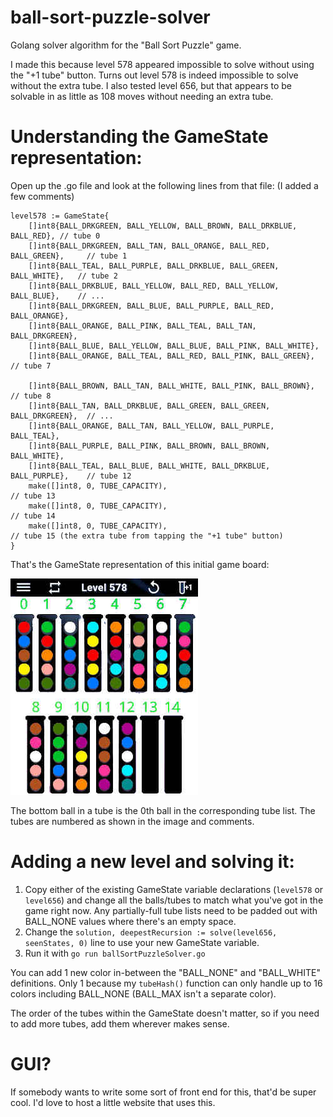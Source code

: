 # ball-sort-puzzle-solver
Golang solver algorithm for the "Ball Sort Puzzle" game.

I made this because level 578 appeared impossible to solve without using the "+1 tube" button. Turns out level 578 is indeed impossible to solve without the extra tube. I also tested level 656, but that appears to be solvable in as little as 108 moves without needing an extra tube.

# Understanding the GameState representation:
Open up the .go file and look at the following lines from that file: (I added a few comments)

    level578 := GameState{
		[]int8{BALL_DRKGREEN, BALL_YELLOW, BALL_BROWN, BALL_DRKBLUE, BALL_RED}, // tube 0
		[]int8{BALL_DRKGREEN, BALL_TAN, BALL_ORANGE, BALL_RED, BALL_GREEN},     // tube 1
		[]int8{BALL_TEAL, BALL_PURPLE, BALL_DRKBLUE, BALL_GREEN, BALL_WHITE},   // tube 2
		[]int8{BALL_DRKBLUE, BALL_YELLOW, BALL_RED, BALL_YELLOW, BALL_BLUE},    // ...
		[]int8{BALL_DRKGREEN, BALL_BLUE, BALL_PURPLE, BALL_RED, BALL_ORANGE},
		[]int8{BALL_ORANGE, BALL_PINK, BALL_TEAL, BALL_TAN, BALL_DRKGREEN},
		[]int8{BALL_BLUE, BALL_YELLOW, BALL_BLUE, BALL_PINK, BALL_WHITE},
		[]int8{BALL_ORANGE, BALL_TEAL, BALL_RED, BALL_PINK, BALL_GREEN},        // tube 7

		[]int8{BALL_BROWN, BALL_TAN, BALL_WHITE, BALL_PINK, BALL_BROWN},        // tube 8
		[]int8{BALL_TAN, BALL_DRKBLUE, BALL_GREEN, BALL_GREEN, BALL_DRKGREEN},  // ...
		[]int8{BALL_ORANGE, BALL_TAN, BALL_YELLOW, BALL_PURPLE, BALL_TEAL},
		[]int8{BALL_PURPLE, BALL_PINK, BALL_BROWN, BALL_BROWN, BALL_WHITE},
		[]int8{BALL_TEAL, BALL_BLUE, BALL_WHITE, BALL_DRKBLUE, BALL_PURPLE},    // tube 12
		make([]int8, 0, TUBE_CAPACITY),                                         // tube 13
		make([]int8, 0, TUBE_CAPACITY),                                         // tube 14
		make([]int8, 0, TUBE_CAPACITY),                                         // tube 15 (the extra tube from tapping the "+1 tube" button)
    }

That's the GameState representation of this initial game board:

![Reference screenshot for level 578 of the ball sort puzzle game](https://github.com/AnthonyFaubert/ball-sort-puzzle-solver/blob/master/Level578Example.jpg?raw=true)

The bottom ball in a tube is the 0th ball in the corresponding tube list. The tubes are numbered as shown in the image and comments.

# Adding a new level and solving it:
1. Copy either of the existing GameState variable declarations (`level578` or `level656`) and change all the balls/tubes to match what you've got in the game right now.
Any partially-full tube lists need to be padded out with BALL_NONE values where there's an empty space.
2. Change the `solution, deepestRecursion := solve(level656, seenStates, 0)` line to use your new GameState variable.
3. Run it with `go run ballSortPuzzleSolver.go`

You can add 1 new color in-between the "BALL_NONE" and "BALL_WHITE" definitions. Only 1 because my `tubeHash()` function can only handle up to 16 colors including BALL_NONE (BALL_MAX isn't a separate color).

The order of the tubes within the GameState doesn't matter, so if you need to add more tubes, add them wherever makes sense.

# GUI?
If somebody wants to write some sort of front end for this, that'd be super cool. I'd love to host a little website that uses this.
